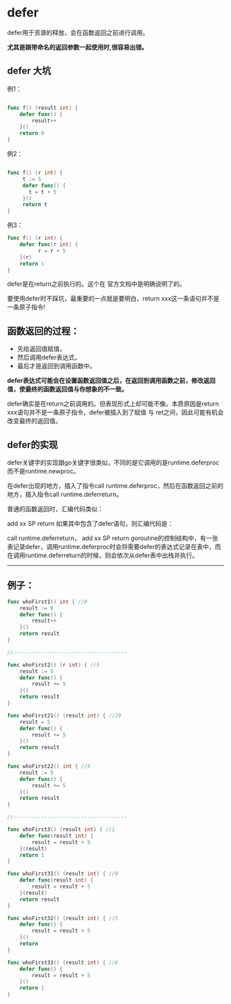 # defer

defer用于资源的释放，会在函数返回之前进行调用。

**尤其是跟带命名的返回参数一起使用时,很容易出错。**
## defer 大坑

例1：
```go

func f() (result int) {
    defer func() {
        result++
    }()
    return 0
}
```
例2：
```go

func f() (r int) {
     t := 5
     defer func() {
       t = t + 5
     }()
     return t
}
```

例3：

```go
func f() (r int) {
    defer func(r int) {
          r = r + 5
    }(r)
    return 1
}
```

defer是在return之前执行的。这个在 官方文档中是明确说明了的。

要使用defer时不踩坑，最重要的一点就是要明白，return xxx这一条语句并不是一条原子指令!


## 函数返回的过程：
- 先给返回值赋值，
- 然后调用defer表达式，
- 最后才是返回到调用函数中。

**defer表达式可能会在设置函数返回值之后，在返回到调用函数之前，修改返回值，使最终的函数返回值与你想象的不一致。**

defer确实是在return之前调用的。但表现形式上却可能不像。本质原因是return xxx语句并不是一条原子指令，defer被插入到了赋值 与 ret之间，因此可能有机会改变最终的返回值。


## defer的实现

defer关键字的实现跟go关键字很类似，不同的是它调用的是runtime.deferproc而不是runtime.newproc。

在defer出现的地方，插入了指令call runtime.deferproc，然后在函数返回之前的地方，插入指令call runtime.deferreturn。

普通的函数返回时，汇编代码类似：

add xx SP
return
如果其中包含了defer语句，则汇编代码是：

call runtime.deferreturn，
add xx SP
return
goroutine的控制结构中，有一张表记录defer，调用runtime.deferproc时会将需要defer的表达式记录在表中，而在调用runtime.deferreturn的时候，则会依次从defer表中出栈并执行。



***
## 例子：

```go
func whoFirst1() int { //0
	result := 0
	defer func() {
		result++
	}()
	return result
}

//-------------------------------------

func whoFirst2() (r int) { //5
	result := 5
	defer func() {
		result += 5
	}()
	return result
}

func whoFirst21() (result int) { //10
	result = 5
	defer func() {
		result += 5
	}()
	return result
}

func whoFirst22() int { //5
	result := 5
	defer func() {
		result += 5
	}()
	return result
}

//-------------------------------------

func whoFirst3() (result int) { //1
	defer func(result int) {
		result = result + 5
	}(result)
	return 1
}

func whoFirst31() (result int) { //0
	defer func(result int) {
		result = result + 5
	}(result)
	return result
}

func whoFirst32() (result int) { //5
	defer func() {
		result = result + 5
	}()
	return
}

func whoFirst33() (result int) { //6
	defer func() {
		result = result + 5
	}()
	return 1
}
```